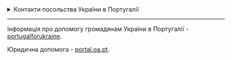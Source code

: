 <details>
<summary>Контакти посольства України в Португалії</summary>

Адреса: Avenida das Descobertas, nº18 - Restelo 1400-092 Lisboa - Portugal

Телефон: +351 213010043

e-mail: emb_pt@mfa.gov.ua, embucrania@gmail.com

графік роботи: пн - пт 09:00 - 18:00 (перерва 13:00 - 14:00)

Сайт - [portugal.mfa](https://portugal.mfa.gov.ua/).

</details>

***
Інформація про допомогу громадянам України в Португалії - [portugalforukraine](https://portugalforukraine.gov.pt/uk/%d0%b4%d0%be%d0%bc%d0%b0%d1%88%d0%bd%d1%8f-%d1%81%d1%82%d0%be%d1%80%d1%96%d0%bd%d0%ba%d0%b0/).

Юридична допомога - [portal.oa.pt](https://portal.oa.pt/advogados/advogados-solidarios-com-a-ucrania-lawyersforukraine/).